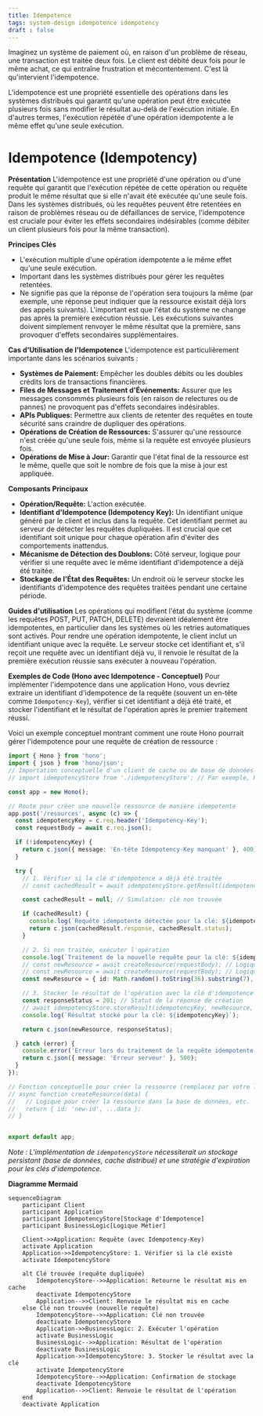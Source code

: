 ```yaml
---
title: Idempotence
tags: system-design idempotence idempotency
draft : false
---
```


Imaginez un système de paiement où, en raison d'un problème de réseau, une transaction est traitée deux fois. Le client est débité deux fois pour le même achat, ce qui entraîne frustration et mécontentement. C'est là qu'intervient l'idempotence.

L'idempotence est une propriété essentielle des opérations dans les systèmes distribués qui garantit qu'une opération peut être exécutée plusieurs fois sans modifier le résultat au-delà de l'exécution initiale. En d'autres termes, l'exécution répétée d'une opération idempotente a le même effet qu'une seule exécution.

# Idempotence (Idempotency)

**Présentation**
L'idempotence est une propriété d'une opération ou d'une requête qui garantit que l'exécution répétée de cette opération ou requête produit le même résultat que si elle n'avait été exécutée qu'une seule fois. Dans les systèmes distribués, où les requêtes peuvent être retentées en raison de problèmes réseau ou de défaillances de service, l'idempotence est cruciale pour éviter les effets secondaires indésirables (comme débiter un client plusieurs fois pour la même transaction).

**Principes Clés**
- L'exécution multiple d'une opération idempotente a le même effet qu'une seule exécution.
- Important dans les systèmes distribués pour gérer les requêtes retentées.
- Ne signifie pas que la réponse de l'opération sera toujours la même (par exemple, une réponse peut indiquer que la ressource existait déjà lors des appels suivants). L'important est que l'état du système ne change pas après la première exécution réussie. Les exécutions suivantes doivent simplement renvoyer le même résultat que la première, sans provoquer d'effets secondaires supplémentaires.

**Cas d'Utilisation de l'Idempotence**
L'idempotence est particulièrement importante dans les scénarios suivants :
- **Systèmes de Paiement:** Empêcher les doubles débits ou les doubles crédits lors de transactions financières.
- **Files de Messages et Traitement d'Événements:** Assurer que les messages consommés plusieurs fois (en raison de relectures ou de pannes) ne provoquent pas d'effets secondaires indésirables.
- **APIs Publiques:** Permettre aux clients de retenter des requêtes en toute sécurité sans craindre de dupliquer des opérations.
- **Opérations de Création de Ressources:** S'assurer qu'une ressource n'est créée qu'une seule fois, même si la requête est envoyée plusieurs fois.
- **Opérations de Mise à Jour:** Garantir que l'état final de la ressource est le même, quelle que soit le nombre de fois que la mise à jour est appliquée.

**Composants Principaux**
- **Opération/Requête:** L'action exécutée.
- **Identifiant d'Idempotence (Idempotency Key):** Un identifiant unique généré par le client et inclus dans la requête. Cet identifiant permet au serveur de détecter les requêtes dupliquées. Il est crucial que cet identifiant soit unique pour chaque opération afin d'éviter des comportements inattendus.
- **Mécanisme de Détection des Doublons:** Côté serveur, logique pour vérifier si une requête avec le même identifiant d'idempotence a déjà été traitée.
- **Stockage de l'État des Requêtes:** Un endroit où le serveur stocke les identifiants d'idempotence des requêtes traitées pendant une certaine période.

**Guides d'utilisation**
Les opérations qui modifient l'état du système (comme les requêtes POST, PUT, PATCH, DELETE) devraient idéalement être idempotentes, en particulier dans les systèmes où les retries automatiques sont activés. Pour rendre une opération idempotente, le client inclut un identifiant unique avec la requête. Le serveur stocke cet identifiant et, s'il reçoit une requête avec un identifiant déjà vu, il renvoie le résultat de la première exécution réussie sans exécuter à nouveau l'opération.

**Exemples de Code (Hono avec Idempotence - Conceptuel)**
Pour implémenter l'idempotence dans une application Hono, vous devriez extraire un identifiant d'idempotence de la requête (souvent un en-tête comme `Idempotency-Key`), vérifier si cet identifiant a déjà été traité, et stocker l'identifiant et le résultat de l'opération après le premier traitement réussi.

Voici un exemple conceptuel montrant comment une route Hono pourrait gérer l'idempotence pour une requête de création de ressource :

```typescript
import { Hono } from 'hono';
import { json } from 'hono/json';
// Importation conceptuelle d'un client de cache ou de base de données pour stocker les clés d'idempotence
// import idempotencyStore from './idempotencyStore'; // Par exemple, Redis ou une table DB

const app = new Hono();

// Route pour créer une nouvelle ressource de manière idempotente
app.post('/resources', async (c) => {
  const idempotencyKey = c.req.header('Idempotency-Key');
  const requestBody = await c.req.json();

  if (!idempotencyKey) {
    return c.json({ message: 'En-tête Idempotency-Key manquant' }, 400);
  }

  try {
    // 1. Vérifier si la clé d'idempotence a déjà été traitée
    // const cachedResult = await idempotencyStore.getResult(idempotencyKey);

    const cachedResult = null; // Simulation: clé non trouvée

    if (cachedResult) {
      console.log(`Requête idempotente détectée pour la clé: ${idempotencyKey}. Renvoi du résultat mis en cache.`);
      return c.json(cachedResult.response, cachedResult.status);
    }

    // 2. Si non traitée, exécuter l'opération
    console.log(`Traitement de la nouvelle requête pour la clé: ${idempotencyKey}`);
    // const newResource = await createResource(requestBody); // Logique de création de ressource
    // const newResource = await createResource(requestBody); // Logique de création de ressource
    const newResource = { id: Math.random().toString(36).substring(7), ...requestBody }; // Simulation de création - REMPLACEZ PAR VOTRE LOGIQUE METIER

    // 3. Stocker le résultat de l'opération avec la clé d'idempotence
    const responseStatus = 201; // Statut de la réponse de création
    // await idempotencyStore.storeResult(idempotencyKey, newResource, responseStatus); // Stocker le résultat dans le cache/base de données
    console.log(`Résultat stocké pour la clé: ${idempotencyKey}`);

    return c.json(newResource, responseStatus);

  } catch (error) {
    console.error('Erreur lors du traitement de la requête idempotente:', error);
    return c.json({ message: 'Erreur serveur' }, 500);
  }
});

// Fonction conceptuelle pour créer la ressource (remplacez par votre logique métier)
// async function createResource(data) {
//   // Logique pour créer la ressource dans la base de données, etc.
//   return { id: 'new-id', ...data };
// }


export default app;
```

*Note : L'implémentation de `idempotencyStore` nécessiterait un stockage persistant (base de données, cache distribué) et une stratégie d'expiration pour les clés d'idempotence.*

**Diagramme Mermaid**

```mermaid
sequenceDiagram
    participant Client
    participant Application
    participant IdempotencyStore[Stockage d'Idempotence]
    participant BusinessLogic[Logique Métier]

    Client->>Application: Requête (avec Idempotency-Key)
    activate Application
    Application->>IdempotencyStore: 1. Vérifier si la clé existe
    activate IdempotencyStore

    alt Clé trouvée (requête dupliquée)
        IdempotencyStore-->>Application: Retourne le résultat mis en cache
        deactivate IdempotencyStore
        Application-->>Client: Renvoie le résultat mis en cache
    else Clé non trouvée (nouvelle requête)
        IdempotencyStore-->>Application: Clé non trouvée
        deactivate IdempotencyStore
        Application->>BusinessLogic: 2. Exécuter l'opération
        activate BusinessLogic
        BusinessLogic-->>Application: Résultat de l'opération
        deactivate BusinessLogic
        Application->>IdempotencyStore: 3. Stocker le résultat avec la clé
        activate IdempotencyStore
        IdempotencyStore-->>Application: Confirmation de stockage
        deactivate IdempotencyStore
        Application-->>Client: Renvoie le résultat de l'opération
    end
    deactivate Application
```
